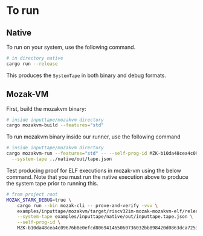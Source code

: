 # To run

## Native

To run on your system, use the following command.
```sh
# in directory native
cargo run --release
```

This produces the `SystemTape` in both binary and debug formats.

## Mozak-VM

First, build the mozakvm binary:

```sh
# inside inputtape/mozakvm directory
cargo mozakvm-build --features="std"
```

To run mozakvm binary inside our runner, use the following command

```sh
# inside inputtape/mozakvm directory
cargo mozakvm-run --features="std" -- --self-prog-id MZK-b10da48cea4c09676b8e0efcd806941465060736032bb898420d0863dca72538 \
  --system-tape ../native/out/tape.json
```

Test producing proof for ELF executions in mozak-vm using the below command. Note that you must run
the native execution above to produce the system tape prior to running this.

```sh
# from project root
MOZAK_STARK_DEBUG=true \
    cargo run --bin mozak-cli -- prove-and-verify -vvv \
    examples/inputtape/mozakvm/target/riscv32im-mozak-mozakvm-elf/release/inputtape-mozakvm \
    --system-tape examples/inputtape/native/out/inputtape.tape.json \
    --self-prog-id \
    MZK-b10da48cea4c09676b8e0efcd806941465060736032bb898420d0863dca72538;
```
